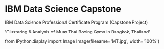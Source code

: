 # IBM Data Science Capstone

IBM Data Science Professional Certificate Program
(Capstone Project) 

'Clustering & Analysis of Muay Thai Boxing Gyms in Bangkok, Thailand'


from IPython.display import Image 
Image(filename='MT.jpg', width='100%')

